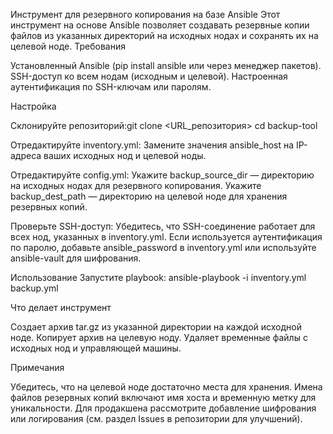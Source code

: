 Инструмент для резервного копирования на базе Ansible
Этот инструмент на основе Ansible позволяет создавать резервные копии файлов из указанных директорий на исходных нодах и сохранять их на целевой ноде.
Требования

Установленный Ansible (pip install ansible или через менеджер пакетов).
SSH-доступ ко всем нодам (исходным и целевой).
Настроенная аутентификация по SSH-ключам или паролям.

Настройка

Склонируйте репозиторий:git clone <URL_репозитория>
cd backup-tool


Отредактируйте inventory.yml:
Замените значения ansible_host на IP-адреса ваших исходных нод и целевой ноды.


Отредактируйте config.yml:
Укажите backup_source_dir — директорию на исходных нодах для резервного копирования.
Укажите backup_dest_path — директорию на целевой ноде для хранения резервных копий.


Проверьте SSH-доступ:
Убедитесь, что SSH-соединение работает для всех нод, указанных в inventory.yml.
Если используется аутентификация по паролю, добавьте ansible_password в inventory.yml или используйте ansible-vault для шифрования.



Использование
Запустите playbook:
ansible-playbook -i inventory.yml backup.yml

Что делает инструмент

Создает архив tar.gz из указанной директории на каждой исходной ноде.
Копирует архив на целевую ноду.
Удаляет временные файлы с исходных нод и управляющей машины.

Примечания

Убедитесь, что на целевой ноде достаточно места для хранения.
Имена файлов резервных копий включают имя хоста и временную метку для уникальности.
Для продакшена рассмотрите добавление шифрования или логирования (см. раздел Issues в репозитории для улучшений).


